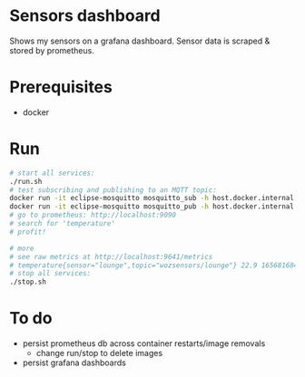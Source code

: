 # Sensors dashboard

Shows my sensors on a grafana dashboard. Sensor data is scraped & stored by
prometheus.

# Prerequisites
- docker

# Run
```sh
# start all services:
./run.sh
# test subscribing and publishing to an MQTT topic:
docker run -it eclipse-mosquitto mosquitto_sub -h host.docker.internal -t 'wozsensors/lounge' -v
docker run -it eclipse-mosquitto mosquitto_pub -h host.docker.internal -t 'wozsensors/lounge' -m '{"temperature": 22.2}'
# go to prometheus: http://localhost:9090
# search for 'temperature'
# profit!

# more
# see raw metrics at http://localhost:9641/metrics
# temperature{sensor="lounge",topic="wozsensors/lounge"} 22.9 1656816843918
# stop all services:
./stop.sh
```

# To do
- persist prometheus db across container restarts/image removals
    - change run/stop to delete images
- persist grafana dashboards
